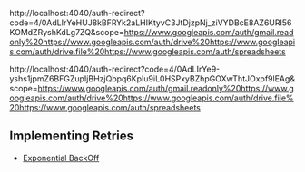 <!-- COPY EXEC -->

http://localhost:4040/auth-redirect?code=4/0AdLIrYeHUJ8kBFRYk2aLHIKtyvC3JtDjzpNj_ziVYDBcE8AZ6URI56KOMdZRyshKdLg7ZQ&scope=https://www.googleapis.com/auth/gmail.readonly%20https://www.googleapis.com/auth/drive%20https://www.googleapis.com/auth/drive.file%20https://www.googleapis.com/auth/spreadsheets



http://localhost:4040/auth-redirect?code=4/0AdLIrYe9-yshs1jpmZ6BFGZupIjBHzjQbpq6KpIu9iL0HSPxyBZhpGOXwThtJOxpf9lEAg&scope=https://www.googleapis.com/auth/gmail.readonly%20https://www.googleapis.com/auth/drive%20https://www.googleapis.com/auth/drive.file%20https://www.googleapis.com/auth/spreadsheets

## Implementing Retries
- [Exponential BackOff](https://developers.google.com/sheets/api/limits#exponential)